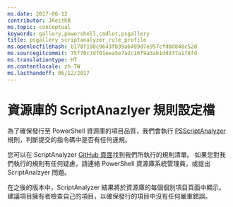 ```yaml
---
ms.date: 2017-06-12
contributor: JKeithB
ms.topic: conceptual
keywords: gallery,powershell,cmdlet,psgallery
title: psgallery_scriptanalyzer_rule_profile
ms.openlocfilehash: b178f198c9643fb39a6499d7e957cfd0d848c52d
ms.sourcegitcommit: 75f70c7df01eea5e7a2c16f9a3ab1dd437a1f8fd
ms.translationtype: HT
ms.contentlocale: zh-TW
ms.lasthandoff: 06/12/2017
---
```

<a id="scriptanazlyer-rule-profile-for-gallery" class="xliff"></a>
# 資源庫的 ScriptAnazlyer 規則設定檔
為了確保發行至 PowerShell 資源庫的項目品質，我們會執行 [PSScriptAnalyzer](https://github.com/PowerShell/PSScriptAnalyzer) 規則，判斷提交的指令碼中是否有任何違規。

您可以在 ScriptAnalyzer [GitHub 頁面](https://github.com/PowerShell/PSScriptAnalyzer/blob/development/Engine/Settings/PSGallery.psd1)找到我們所執行的規則清單。
如果您對我們執行的規則有任何疑慮，請連絡 PowerShell 資源庫系統管理員，或提出 ScriptAnalzyer 問題。

在之後的版本中，ScriptAnalyzer 結果將於資源庫的每個個別項目頁面中顯示。 建議項目擁有者檢查自己的項目，以確保發行的項目中沒有任何嚴重錯誤。


